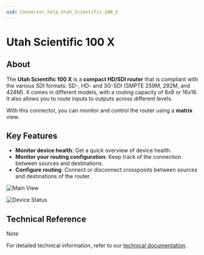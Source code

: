 ```yaml
---
uid: Connector_help_Utah_Scientific_100_X
---
```


# Utah Scientific 100 X

## About

The **Utah Scientific 100 X** is a **compact HD/SDI router** that is compliant with the various SDI formats: SD-, HD- and 3G-SDI (SMPTE 259M, 292M, and 424M). It comes in different models, with a routing capacity of 8x8 or 16x16. It also allows you to route inputs to outputs across different levels.

With this connector, you can monitor and control the router using a **matrix** view.

## Key Features

- **Monitor device health**: Get a quick overview of device health.
- **Monitor your routing configuration**: Keep track of the connection between sources and destinations.
- **Configure routing**: Connect or disconnect crosspoints between sources and destinations of the router.

![Main View](~/connector/images/Utah_Scientific_100_X_Main_View.png)

![Device Status](~/connector/images/Utah_Scientific_100_X_Device_Status.png)

## Technical Reference

> [!NOTE]
> For detailed technical information, refer to our [technical documentation](xref:Connector_help_Utah_Scientific_100_X_Technical).
